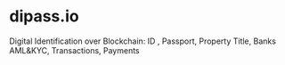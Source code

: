 # dipass.io
Digital Identification over Blockchain: ID , Passport, Property Title, Banks AML&amp;KYC, Transactions, Payments
